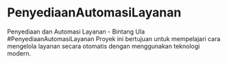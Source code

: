 # PenyediaanAutomasiLayanan
Penyediaan dan Automasi Layanan - Bintang Ula 
#PenyediaanAutomasiLayanan
Proyek ini bertujuan untuk mempelajari cara mengelola layanan secara otomatis dengan menggunakan teknologi modern.